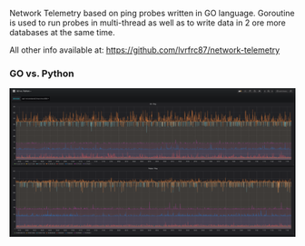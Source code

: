 Network Telemetry based on ping probes written in GO language. Goroutine is used to run probes in multi-thread as well as to write data in 2 ore more databases at the same time.

All other info available at: https://github.com/lvrfrc87/network-telemetry

### GO vs. Python

![Data Source](screenshots/go.png)
